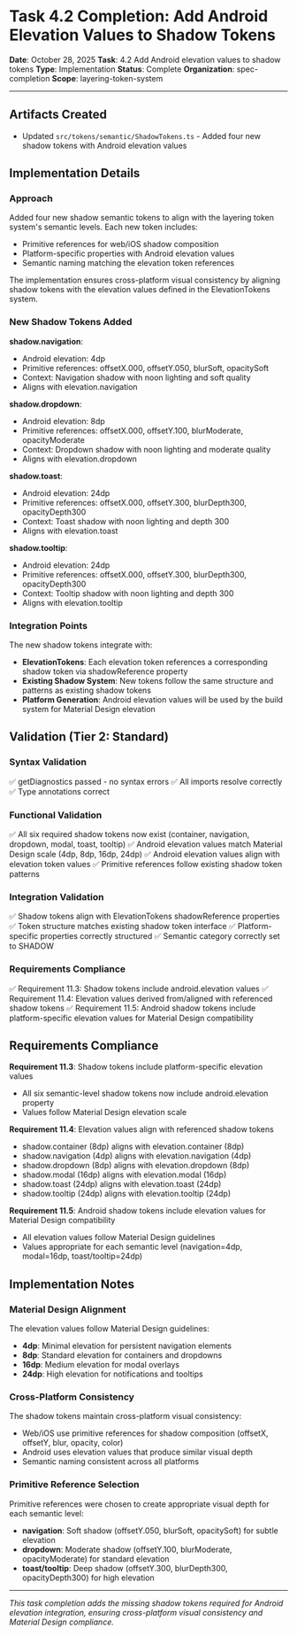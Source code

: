 # Task 4.2 Completion: Add Android Elevation Values to Shadow Tokens

**Date**: October 28, 2025
**Task**: 4.2 Add Android elevation values to shadow tokens
**Type**: Implementation
**Status**: Complete
**Organization**: spec-completion
**Scope**: layering-token-system

---

## Artifacts Created

- Updated `src/tokens/semantic/ShadowTokens.ts` - Added four new shadow tokens with Android elevation values

## Implementation Details

### Approach

Added four new shadow semantic tokens to align with the layering token system's semantic levels. Each new token includes:
- Primitive references for web/iOS shadow composition
- Platform-specific properties with Android elevation values
- Semantic naming matching the elevation token references

The implementation ensures cross-platform visual consistency by aligning shadow tokens with the elevation values defined in the ElevationTokens system.

### New Shadow Tokens Added

**shadow.navigation**:
- Android elevation: 4dp
- Primitive references: offsetX.000, offsetY.050, blurSoft, opacitySoft
- Context: Navigation shadow with noon lighting and soft quality
- Aligns with elevation.navigation

**shadow.dropdown**:
- Android elevation: 8dp
- Primitive references: offsetX.000, offsetY.100, blurModerate, opacityModerate
- Context: Dropdown shadow with noon lighting and moderate quality
- Aligns with elevation.dropdown

**shadow.toast**:
- Android elevation: 24dp
- Primitive references: offsetX.000, offsetY.300, blurDepth300, opacityDepth300
- Context: Toast shadow with noon lighting and depth 300
- Aligns with elevation.toast

**shadow.tooltip**:
- Android elevation: 24dp
- Primitive references: offsetX.000, offsetY.300, blurDepth300, opacityDepth300
- Context: Tooltip shadow with noon lighting and depth 300
- Aligns with elevation.tooltip

### Integration Points

The new shadow tokens integrate with:
- **ElevationTokens**: Each elevation token references a corresponding shadow token via shadowReference property
- **Existing Shadow System**: New tokens follow the same structure and patterns as existing shadow tokens
- **Platform Generation**: Android elevation values will be used by the build system for Material Design elevation

## Validation (Tier 2: Standard)

### Syntax Validation
✅ getDiagnostics passed - no syntax errors
✅ All imports resolve correctly
✅ Type annotations correct

### Functional Validation
✅ All six required shadow tokens now exist (container, navigation, dropdown, modal, toast, tooltip)
✅ Android elevation values match Material Design scale (4dp, 8dp, 16dp, 24dp)
✅ Android elevation values align with elevation token values
✅ Primitive references follow existing shadow token patterns

### Integration Validation
✅ Shadow tokens align with ElevationTokens shadowReference properties
✅ Token structure matches existing shadow token interface
✅ Platform-specific properties correctly structured
✅ Semantic category correctly set to SHADOW

### Requirements Compliance
✅ Requirement 11.3: Shadow tokens include android.elevation values
✅ Requirement 11.4: Elevation values derived from/aligned with referenced shadow tokens
✅ Requirement 11.5: Android shadow tokens include platform-specific elevation values for Material Design compatibility

## Requirements Compliance

**Requirement 11.3**: Shadow tokens include platform-specific elevation values
- All six semantic-level shadow tokens now include android.elevation property
- Values follow Material Design elevation scale

**Requirement 11.4**: Elevation values align with referenced shadow tokens
- shadow.container (8dp) aligns with elevation.container (8dp)
- shadow.navigation (4dp) aligns with elevation.navigation (4dp)
- shadow.dropdown (8dp) aligns with elevation.dropdown (8dp)
- shadow.modal (16dp) aligns with elevation.modal (16dp)
- shadow.toast (24dp) aligns with elevation.toast (24dp)
- shadow.tooltip (24dp) aligns with elevation.tooltip (24dp)

**Requirement 11.5**: Android shadow tokens include elevation values for Material Design compatibility
- All elevation values follow Material Design guidelines
- Values appropriate for each semantic level (navigation=4dp, modal=16dp, toast/tooltip=24dp)

## Implementation Notes

### Material Design Alignment

The elevation values follow Material Design guidelines:
- **4dp**: Minimal elevation for persistent navigation elements
- **8dp**: Standard elevation for containers and dropdowns
- **16dp**: Medium elevation for modal overlays
- **24dp**: High elevation for notifications and tooltips

### Cross-Platform Consistency

The shadow tokens maintain cross-platform visual consistency:
- Web/iOS use primitive references for shadow composition (offsetX, offsetY, blur, opacity, color)
- Android uses elevation values that produce similar visual depth
- Semantic naming consistent across all platforms

### Primitive Reference Selection

Primitive references were chosen to create appropriate visual depth for each semantic level:
- **navigation**: Soft shadow (offsetY.050, blurSoft, opacitySoft) for subtle elevation
- **dropdown**: Moderate shadow (offsetY.100, blurModerate, opacityModerate) for standard elevation
- **toast/tooltip**: Deep shadow (offsetY.300, blurDepth300, opacityDepth300) for high elevation

---

*This task completion adds the missing shadow tokens required for Android elevation integration, ensuring cross-platform visual consistency and Material Design compliance.*
